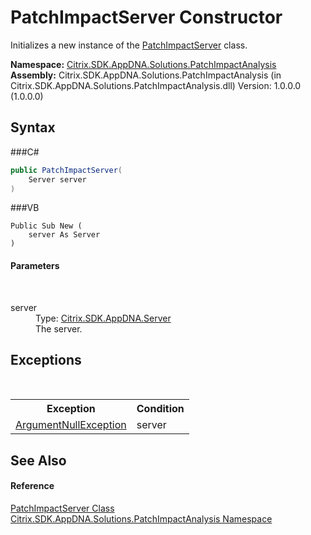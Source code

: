 # PatchImpactServer Constructor 
 

Initializes a new instance of the <a href="T_Citrix_SDK_AppDNA_Solutions_PatchImpactAnalysis_PatchImpactServer">PatchImpactServer</a> class.

**Namespace:**&nbsp;<a href="N_Citrix_SDK_AppDNA_Solutions_PatchImpactAnalysis">Citrix.SDK.AppDNA.Solutions.PatchImpactAnalysis</a><br />**Assembly:**&nbsp;Citrix.SDK.AppDNA.Solutions.PatchImpactAnalysis (in Citrix.SDK.AppDNA.Solutions.PatchImpactAnalysis.dll) Version: 1.0.0.0 (1.0.0.0)

## Syntax

###C#
```csharp
public PatchImpactServer(
	Server server
)
```

###VB
```vbnet
Public Sub New ( 
	server As Server
)
```


#### Parameters
&nbsp;<dl><dt>server</dt><dd>Type: <a href="T_Citrix_SDK_AppDNA_Server">Citrix.SDK.AppDNA.Server</a><br />The server.</dd></dl>

## Exceptions
&nbsp;<table><tr><th>Exception</th><th>Condition</th></tr><tr><td><a href="http://msdn2.microsoft.com/en-us/library/27426hcy" target="_blank">ArgumentNullException</a></td><td>server</td></tr></table>

## See Also


#### Reference
<a href="T_Citrix_SDK_AppDNA_Solutions_PatchImpactAnalysis_PatchImpactServer">PatchImpactServer Class</a><br /><a href="N_Citrix_SDK_AppDNA_Solutions_PatchImpactAnalysis">Citrix.SDK.AppDNA.Solutions.PatchImpactAnalysis Namespace</a><br />